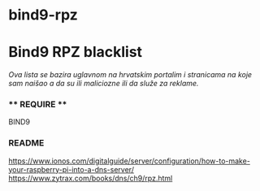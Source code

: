 # bind9-rpz
# **Bind9 RPZ blacklist**

*Ova lista se bazira uglavnom na hrvatskim portalim i stranicama na koje sam naišao a da su ili maliciozne ili da služe za reklame.*

### ** REQUIRE **
BIND9

### **README**
https://www.ionos.com/digitalguide/server/configuration/how-to-make-your-raspberry-pi-into-a-dns-server/
https://www.zytrax.com/books/dns/ch9/rpz.html
